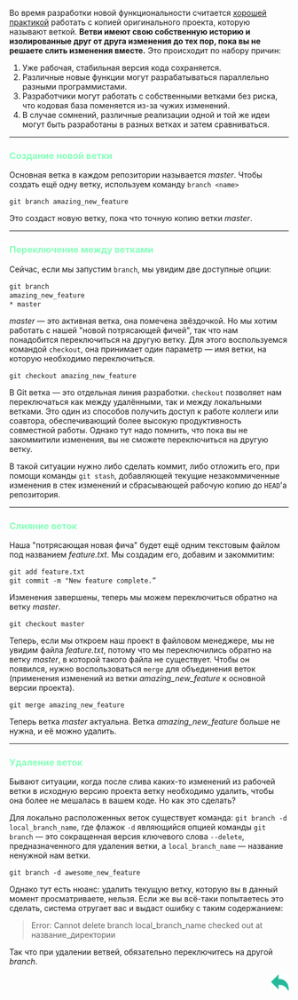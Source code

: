 Во время разработки новой функциональности считается [хорошей практикой](br%20methodology.md) работать с копией оригинального проекта, которую называют веткой. __Ветви имеют свою собственную историю и изолированные друг от друга изменения до тех пор, пока вы не решаете слить изменения вместе.__ Это происходит по набору причин:

1. Уже рабочая, стабильная версия кода сохраняется.
2. Различные новые функции могут разрабатываться параллельно разными программистами.
3. Разработчики могут работать с собственными ветками без риска, что кодовая база поменяется из-за чужих изменений.
4. В случае сомнений, различные реализации одной и той же идеи могут быть разработаны в разных ветках и затем сравниваться.

---

### <span style="color:#8FB">Создание новой ветки</span>

Основная ветка в каждом репозитории называется _master_. Чтобы создать ещё одну ветку, используем команду `branch <name>`

    git branch amazing_new_feature

Это создаст новую ветку, пока что точную копию ветки _master_.

---

### <span style="color:#8FB">Переключение между ветками</span>

Сейчас, если мы запустим `branch`, мы увидим две доступные опции:

    git branch
    amazing_new_feature
    * master

_master_ — это активная ветка, она помечена звёздочкой. Но мы хотим работать с нашей "новой потрясающей фичей", так что нам понадобится переключиться на другую ветку. Для этого воспользуемся командой `checkout`, она принимает один параметр — имя ветки, на которую необходимо переключиться.

    git checkout amazing_new_feature

В Git ветка — это отдельная линия разработки. `checkout` позволяет нам переключаться как между удалёнными, так и между локальными ветками. Это один из способов получить доступ к работе коллеги или соавтора, обеспечивающий более высокую продуктивность совместной работы. Однако тут надо помнить, что пока вы не закоммитили изменения, вы не сможете переключиться на другую ветку. 

В такой ситуации нужно либо сделать коммит, либо отложить его, при помощи команды `git stash`, добавляющей текущие незакоммиченные изменения в стек изменений и сбрасывающей рабочую копию до `HEAD`'а репозитория.

---

### <span style="color:#8FB">Слияние веток</span>

Наша "потрясающая новая фича" будет ещё одним текстовым файлом под названием _feature.txt_. Мы создадим его, добавим и закоммитим:

    git add feature.txt
    git commit -m "New feature complete.”

Изменения завершены, теперь мы можем переключиться обратно на ветку _master_.

    git checkout master

Теперь, если мы откроем наш проект в файловом менеджере, мы не увидим файла _feature.txt_, потому что мы переключились обратно на ветку _master_, в которой такого файла не существует. Чтобы он появился, нужно воспользоваться `merge` для объединения веток (применения изменений из ветки _amazing_new_feature_ к основной версии проекта).

    git merge amazing_new_feature

Теперь ветка _master_ актуальна. Ветка _amazing_new_feature_ больше не нужна, и её можно удалить.

---

### <span style="color:#8FB">Удаление веток</span>

Бывают ситуации, когда после слива каких-то изменений из рабочей ветки в исходную версию проекта ветку необходимо удалить, чтобы она более не мешалась в вашем коде. Но как это сделать?

Для локально расположенных веток существует команда: `git branch -d local_branch_name`, где флажок `-d` являющийся опцией команды `git branch` — это сокращенная версия ключевого слова `--delete`, предназначенного для удаления ветки, а `local_branch_name` — название ненужной нам ветки.

    git branch -d awesome_new_feature

Однако тут есть нюанс: удалить текущую ветку, которую вы в данный момент просматриваете, нельзя. Если же вы всё-таки попытаетесь это сделать, система отругает вас и выдаст ошибку с таким содержанием:

>Error: Cannot delete branch local_branch_name checked out at название_директории

Так что при удалении ветвей, обязательно переключитесь на другой _branch_. <p align = "right">[![back](./assets/arrows1.png)](./readme.md "Назад к содержанию")</p>